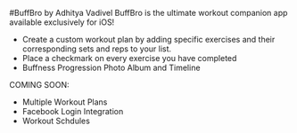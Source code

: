 #BuffBro by Adhitya Vadivel
BuffBro is the ultimate workout companion app available exclusively for iOS!
- Create a custom workout plan by adding specific exercises and their corresponding sets and reps to your list.
- Place a checkmark on every exercise you have completed
- Buffness Progression Photo Album and Timeline


COMING SOON:
- Multiple Workout Plans
- Facebook Login Integration
- Workout Schdules
